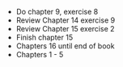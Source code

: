 - Do chapter 9, exercise 8
- Review Chapter 14 exercise 9
- Review Chapter 15 exercise 2
- Finish chapter 15
- Chapters 16 until end of book
- Chapters 1 - 5
